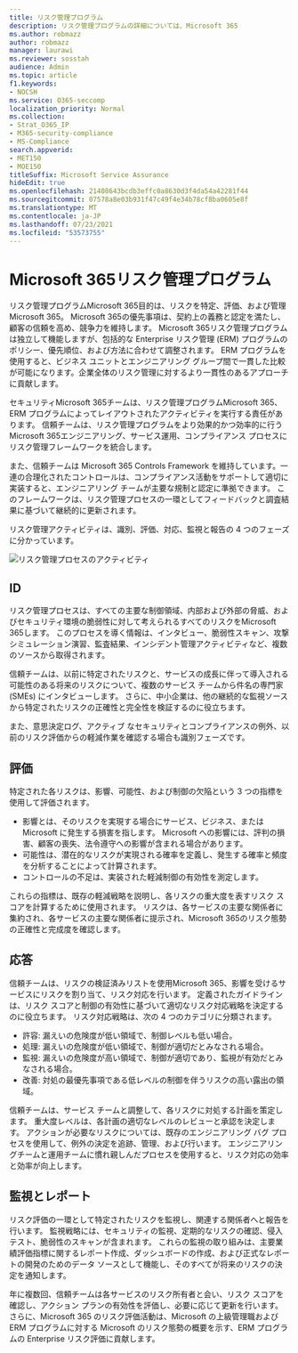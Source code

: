 ```yaml
---
title: リスク管理プログラム
description: リスク管理プログラムの詳細については、Microsoft 365
ms.author: robmazz
author: robmazz
manager: laurawi
ms.reviewer: sosstah
audience: Admin
ms.topic: article
f1.keywords:
- NOCSH
ms.service: O365-seccomp
localization_priority: Normal
ms.collection:
- Strat_O365_IP
- M365-security-compliance
- MS-Compliance
search.appverid:
- MET150
- MOE150
titleSuffix: Microsoft Service Assurance
hideEdit: true
ms.openlocfilehash: 21408643bcdb3effc0a8630d3f4da54a42281f44
ms.sourcegitcommit: 07578a8e03b931f47c49f4e34b78cf8ba0605e8f
ms.translationtype: MT
ms.contentlocale: ja-JP
ms.lasthandoff: 07/23/2021
ms.locfileid: "53573755"
---
```

# <a name="microsoft-365-risk-management-program"></a>Microsoft 365リスク管理プログラム

リスク管理プログラムMicrosoft 365目的は、リスクを特定、評価、および管理Microsoft 365。 Microsoft 365の優先事項は、契約上の義務と認定を満たし、顧客の信頼を高め、競争力を維持します。 Microsoft 365リスク管理プログラムは独立して機能しますが、包括的な Enterprise リスク管理 (ERM) プログラムのポリシー、優先順位、および方法に合わせて調整されます。 ERM プログラムを使用すると、ビジネス ユニットとエンジニアリング グループ間で一貫した比較が可能になります。企業全体のリスク管理に対するより一貫性のあるアプローチに貢献します。

セキュリティMicrosoft 365チームは、リスク管理プログラムMicrosoft 365、ERM プログラムによってレイアウトされたアクティビティを実行する責任があります。 信頼チームは、リスク管理プログラムをより効果的かつ効率的に行うMicrosoft 365エンジニアリング、サービス運用、コンプライアンス プロセスにリスク管理フレームワークを統合します。

また、信頼チームは Microsoft 365 Controls Framework を維持しています。一連の合理化されたコントロールは、コンプライアンス活動をサポートして適切に実装すると、エンジニアリング チームが主要な規制と認定に準拠できます。 このフレームワークは、リスク管理プロセスの一環としてフィードバックと調査結果に基づいて継続的に更新されます。

リスク管理アクティビティは、識別、評価、対応、監視と報告の 4 つのフェーズに分かっています。

![リスク管理プロセスのアクティビティ](../media/assurance-risk-management-review-process.png)

## <a name="identification"></a>ID

リスク管理プロセスは、すべての主要な制御領域、内部および外部の脅威、およびセキュリティ環境の脆弱性に対して考えられるすべてのリスクをMicrosoft 365します。 このプロセスを導く情報は、インタビュー、脆弱性スキャン、攻撃シミュレーション演習、監査結果、インシデント管理アクティビティなど、複数のソースから取得されます。

信頼チームは、以前に特定されたリスクと、サービスの成長に伴って導入される可能性のある将来のリスクについて、複数のサービス チームから件名の専門家 (SMEs) にインタビューします。 さらに、中小企業は、他の継続的な監視ソースから特定されたリスクの正確性と完全性を検証するのに役立ちます。

また、意思決定ログ、アクティブ なセキュリティとコンプライアンスの例外、以前のリスク評価からの軽減作業を確認する場合も識別フェーズです。

## <a name="assessment"></a>評価

特定された各リスクは、影響、可能性、および制御の欠陥という 3 つの指標を使用して評価されます。

- 影響とは、そのリスクを実現する場合にサービス、ビジネス、または Microsoft に発生する損害を指します。 Microsoft への影響には、評判の損害、顧客の喪失、法令遵守への影響が含まれる場合があります。
- 可能性は、潜在的なリスクが実現される確率を定義し、発生する確率と頻度を分析することによって計算されます。
- コントロールの不足は、実装された軽減制御の有効性を測定します。

これらの指標は、既存の軽減戦略を説明し、各リスクの重大度を表すリスク スコアを計算するために使用されます。 リスクは、各サービスの主要な関係者に集約され、各サービスの主要な関係者に提示され、Microsoft 365のリスク態勢の正確性と完成度を確認します。

## <a name="response"></a>応答

信頼チームは、リスクの検証済みリストを使用Microsoft 365、影響を受けるサービスにリスクを割り当て、リスク対応を行います。 定義されたガイドラインは、リスク スコアと制御の有効性に基づいて適切なリスク対応戦略を決定するのに役立ちます。 リスク対応戦略は、次の 4 つのカテゴリに分類されます。

- 許容: 漏えいの危険度が低い領域で、制御レベルも低い場合。
- 処理: 漏えいの危険度が低い領域で、制御が適切だとみなされる場合。
- 監視: 漏えいの危険度が高い領域で、制御が適切であり、監視が有効だとみなされる場合。
- 改善: 対処の最優先事項である低レベルの制御を伴うリスクの高い露出の領域。

信頼チームは、サービス チームと調整して、各リスクに対処する計画を策定します。 重大度レベルは、各計画の適切なレベルのレビューと承認を決定します。 アクションが必要なリスクについては、既存のエンジニアリング バグ プロセスを使用して、例外の決定を追跡、管理、および行います。 エンジニアリングチームと運用チームに慣れ親しんだプロセスを使用すると、リスク対応の効率と効率が向上します。

## <a name="monitoring-and-reporting"></a>監視とレポート

リスク評価の一環として特定されたリスクを監視し、関連する関係者へと報告を行います。 監視戦略には、セキュリティの監視、定期的なリスクの確認、侵入テスト、脆弱性のスキャンが含まれます。 これらの監視の取り組みは、主要業績評価指標に関するレポート作成、ダッシュボードの作成、および正式なレポートの開発のためのデータ ソースとして機能し、そのすべてが将来のリスクの決定を通知します。

年に複数回、信頼チームは各サービスのリスク所有者と会い、リスク スコアを確認し、アクション プランの有効性を評価し、必要に応じて更新を行います。 さらに、Microsoft 365 のリスク評価活動は、Microsoft の上級管理職および ERM プログラムに対する Microsoft のリスク態勢の概要を示す、ERM プログラムの Enterprise リスク評価に貢献します。
